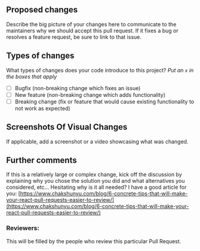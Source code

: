 ## Proposed changes

Describe the big picture of your changes here to communicate to the maintainers why we should accept this pull request. If it fixes a bug or resolves a feature request, be sure to link to that issue.

## Types of changes

What types of changes does your code introduce to this project?
_Put an `x` in the boxes that apply_

- [ ] Bugfix (non-breaking change which fixes an issue)
- [ ] New feature (non-breaking change which adds functionality)
- [ ] Breaking change (fix or feature that would cause existing functionality to not work as expected)

## Screenshots Of Visual Changes

If applicable, add a screenshot or a video showcasing what was changed.

## Further comments

If this is a relatively large or complex change, kick off the discussion by explaining why you chose the solution you did and what alternatives you considered, etc... Hesitating why is it all needed? I have a good article for you: [https://www.chakshunyu.com/blog/6-concrete-tips-that-will-make-your-react-pull-requests-easier-to-review/](https://www.chakshunyu.com/blog/6-concrete-tips-that-will-make-your-react-pull-requests-easier-to-review/)

### Reviewers: 

This will be filled by the people who review this particular Pull Request.
